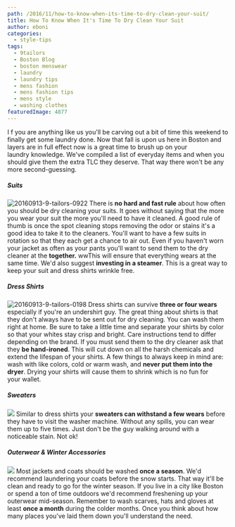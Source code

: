 ```yaml
---
path: /2016/11/how-to-know-when-its-time-to-dry-clean-your-suit/
title: How To Know When It's Time To Dry Clean Your Suit
author: eboni
categories: 
  - style-tips
tags: 
  - 9tailors
  - Boston Blog
  - boston menswear
  - laundry
  - laundry tips
  - mens fashion
  - mens fashion tips
  - mens style
  - washing clothes
featuredImage: 4877
---
```

I f you are anything like us you'll be carving out a bit of time this weekend to finally get some laundry done. Now that fall is upon us here in Boston and layers are in full effect now is a great time to brush up on your laundry knowledge. We've compiled a list of everyday items and when you should give them the extra TLC they deserve. That way there won't be any more second-guessing.

##### **Suits**

![20160913-9-tailors-0922](http://blog.9tailors.com/uploads/2016/11/20160913-9-tailors-0922.jpg) There is **no hard and fast rule** about how often you should be dry cleaning your suits. It goes without saying that the more you wear your suit the more you'll need to have it cleaned. A good rule of thumb is once the spot cleaning stops removing the odor or stains it's a good idea to take it to the cleaners. You'll want to have a few suits in rotation so that they each get a chance to air out. Even if you haven't worn your jacket as often as your pants you'll want to send them to the dry cleaner at the **together.** wwThis will ensure that everything wears at the same time. We'd also suggest **investing in a steamer**. This is a great way to keep your suit and dress shirts wrinkle free.

##### **Dress Shirts**

![20160913-9-tailors-0198](http://blog.9tailors.com/uploads/2016/11/20160913-9-tailors-0198.jpg) Dress shirts can survive ****three or four wears**** especially if you're an undershirt guy. The great thing about shirts is that they don't always have to be sent out for dry cleaning. You can wash them right at home. Be sure to take a little time and separate your shirts by color so that your whites stay crisp and bright. Care instructions tend to differ depending on the brand. If you must send them to the dry cleaner ask that they ****be hand-ironed****. This will cut down on all the harsh chemicals and extend the lifespan of your shirts. A few things to always keep in mind are: wash with like colors, cold or warm wash, and **never put them into the dryer**. Drying your shirts will cause them to shrink which is no fun for your wallet.

##### **Sweaters**

![](https://s-media-cache-ak0.pinimg.com/564x/53/26/98/532698d1f12ef6e13acef384b7226d36.jpg) Similar to dress shirts your **sweaters can withstand a few wears** before they have to visit the washer machine. Without any spills, you can wear them up to five times. Just don't be the guy walking around with a noticeable stain. Not ok!

##### **Outerwear & Winter Accessories**

![](http://68.media.tumblr.com/181627ec214e2ffaf47c59a53c13b7d7/tumblr_niwatnzcdJ1s3cfylo1_1280.jpg) Most jackets and coats should be washed **once a season**. We'd recommend laundering your coats before the snow starts. That way it'll be clean and ready to go for the winter season. If you live in a city like Boston or spend a ton of time outdoors we'd recommend freshening up your outerwear mid-season. Remember to wash scarves, hats and gloves at least **once a month** during the colder months. Once you think about how many places you've laid them down you'll understand the need.